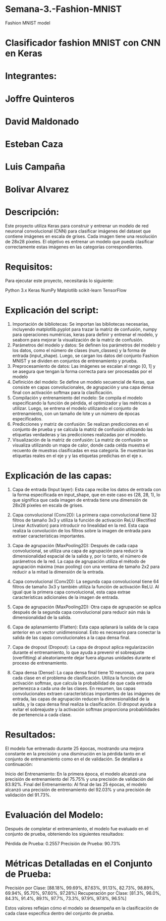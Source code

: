 # Semana-3.-Fashion-MNIST
Fashion MNIST model
# Clasificador fashion MNIST con CNN en Keras
# Integrantes:
# Joffre Quinteros
# David Maldonado 
# Esteban Caza
# Luis Campaña
# Bolivar Alvarez


# Descripción:

Este proyecto utiliza Keras para construir y entrenar un modelo de red neuronal convolucional (CNN) para clasificar imágenes del dataset que contiene imágenes en escala de grises. Cada imagen tiene una resolución de 28x28 píxeles. El objetivo es entrenar un modelo que pueda clasificar correctamente estas imágenes en las categorías correspondientes.

# Requisitos:
Para ejecutar este proyecto, necesitarás lo siguiente:

Python 3.x
Keras
NumPy
Matplotlib
scikit-learn
TensorFlow

# Explicación del script:
1. Importación de bibliotecas: Se importan las bibliotecas necesarias, incluyendo matplotlib.pyplot para trazar la matriz de confusión, numpy para operaciones numéricas, keras para definir y entrenar el modelo, y seaborn para mejorar la visualización de la matriz de confusión.
2. Parámetros del modelo y datos: Se definen los parámetros del modelo y los datos, como el número de clases (num_classes) y la forma de entrada (input_shape). Luego, se cargan los datos del conjunto Fashion MNIST y se dividen en conjuntos de entrenamiento y prueba.
3. Preprocesamiento de datos: Las imágenes se escalan al rango [0, 1] y se asegura que tengan la forma correcta para ser procesadas por el modelo
4. Definición del modelo: Se define un modelo secuencial de Keras, que consiste en capas convolucionales, de agrupación y una capa densa final con activación softmax para la clasificación.
5. Compilación y entrenamiento del modelo: Se compila el modelo especificando la función de pérdida, el optimizador y las métricas a utilizar. Luego, se entrena el modelo utilizando el conjunto de entrenamiento, con un tamaño de lote y un número de épocas especificados.
6. Predicciones y matriz de confusión: Se realizan predicciones en el conjunto de prueba y se calcula la matriz de confusión utilizando las etiquetas verdaderas y las predicciones realizadas por el modelo.
7. Visualización de la matriz de confusión: La matriz de confusión se visualiza utilizando un mapa de calor, donde cada celda muestra el recuento de muestras clasificadas en esa categoría. Se muestran las etiquetas reales en el eje y y las etiquetas predichas en el eje x.

# Explicación de las capas:
1. Capa de entrada (Input layer):
Esta capa recibe los datos de entrada con la forma especificada en input_shape, que en este caso es (28, 28, 1), lo que significa que cada imagen de entrada tiene una dimensión de 28x28 píxeles en escala de grises.

2. Capa convolucional (Conv2D):
La primera capa convolucional tiene 32 filtros de tamaño 3x3 y utiliza la función de activación ReLU (Rectified Linear Activation) para introducir no linealidad en la red.
Esta capa realiza la convolución de los filtros sobre la imagen de entrada para extraer características importantes.

3. Capa de agrupación (MaxPooling2D):
Después de cada capa convolucional, se utiliza una capa de agrupación para reducir la dimensionalidad espacial de la salida y, por lo tanto, el número de parámetros de la red.
La capa de agrupación utiliza el método de agrupación máxima (max pooling) con una ventana de tamaño 2x2 para reducir a la mitad la dimensión de la entrada.

4. Capa convolucional (Conv2D):
La segunda capa convolucional tiene 64 filtros de tamaño 3x3 y también utiliza la función de activación ReLU.
Al igual que la primera capa convolucional, esta capa extrae características adicionales de la imagen de entrada.

5. Capa de agrupación (MaxPooling2D):
Otra capa de agrupación se aplica después de la segunda capa convolucional para reducir aún más la dimensionalidad de la salida.

6. Capa de aplanamiento (Flatten):
Esta capa aplanará la salida de la capa anterior en un vector unidimensional. Esto es necesario para conectar la salida de las capas convolucionales a la capa densa final.

7. Capa de dropout (Dropout):
La capa de dropout aplica regularización durante el entrenamiento, lo que ayuda a prevenir el sobreajuste (overfitting) al aleatoriamente dejar fuera algunas unidades durante el proceso de entrenamiento.

8. Capa densa (Dense):
La capa densa final tiene 10 neuronas, una para cada clase en el problema de clasificación.
Utiliza la función de activación softmax, que calcula la probabilidad de que cada entrada pertenezca a cada una de las clases.
En resumen, las capas convolucionales extraen características importantes de las imágenes de entrada, las capas de agrupación reducen la dimensionalidad de la salida, y la capa densa final realiza la clasificación. El dropout ayuda a evitar el sobreajuste y la activación softmax proporciona probabilidades de pertenencia a cada clase.


# Resultados:
El modelo fue entrenado durante 25 épocas, mostrando una mejora constante en la precisión y una disminución en la pérdida tanto en el conjunto de entrenamiento como en el de validación. Se detallará a continuación:

Inicio del Entrenamiento: En la primera época, el modelo alcanzó una precisión de entrenamiento del 75.75% y una precisión de validación del 83.92%.
Final del Entrenamiento: Al final de las 25 épocas, el modelo alcanzó una precisión de entrenamiento del 92.03% y una precisión de validación del 91.73%.

# Evaluación del Modelo:
Después de completar el entrenamiento, el modelo fue evaluado en el conjunto de prueba, obteniendo los siguientes resultados:

Pérdida de Prueba: 0.2557
Precisión de Prueba: 90.73%

# Métricas Detalladas en el Conjunto de Prueba:

Precisión por Clase: [88.18%, 99.69%, 87.63%, 91.13%, 82.73%, 98.89%, 69.94%, 95.70%, 97.60%, 97.28%]
Recuperación por Clase: [81.3%, 98.0%, 84.3%, 91.4%, 89.1%, 97.7%, 73.3%, 97.9%, 97.8%, 96.5%]

Estos valores reflejan cómo el modelo se desempeña en la clasificación de cada clase específica dentro del conjunto de prueba.
